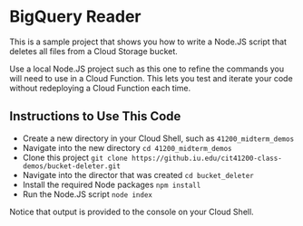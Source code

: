 # BigQuery Reader

This is a sample project that shows you how to write a Node.JS script that deletes all files from a Cloud Storage bucket.

Use a local Node.JS project such as this one to refine the commands you will need to use in a Cloud Function. This lets you test and iterate your code without redeploying a Cloud Function each time.

## Instructions to Use This Code

* Create a new directory in your Cloud Shell, such as `41200_midterm_demos`
* Navigate into the new directory `cd 41200_midterm_demos`
* Clone this project `git clone https://github.iu.edu/cit41200-class-demos/bucket-deleter.git`
* Navigate into the director that was created `cd bucket_deleter`
* Install the required Node packages `npm install`
* Run the Node.JS script `node index`

Notice that output is provided to the console on your Cloud Shell.